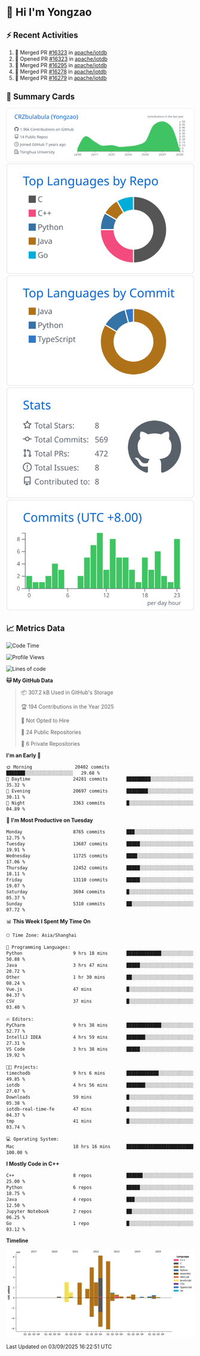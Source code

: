 # 👋 Hi I'm Yongzao

## ⚡ Recent Activities
<!--START_SECTION:activity-->
1. 🎉 Merged PR [#16323](https://github.com/apache/iotdb/pull/16323) in [apache/iotdb](https://github.com/apache/iotdb)
2. 💪 Opened PR [#16323](https://github.com/apache/iotdb/pull/16323) in [apache/iotdb](https://github.com/apache/iotdb)
3. 🎉 Merged PR [#16295](https://github.com/apache/iotdb/pull/16295) in [apache/iotdb](https://github.com/apache/iotdb)
4. 🎉 Merged PR [#16278](https://github.com/apache/iotdb/pull/16278) in [apache/iotdb](https://github.com/apache/iotdb)
5. 🎉 Merged PR [#16279](https://github.com/apache/iotdb/pull/16279) in [apache/iotdb](https://github.com/apache/iotdb)
<!--END_SECTION:activity-->

## 🎑 Summary Cards

[![](https://raw.githubusercontent.com/CRZbulabula/CRZbulabula/main/profile-summary-card-output/github/0-profile-details.svg)](https://github.com/vn7n24fzkq/github-profile-summary-cards)
[![](https://raw.githubusercontent.com/CRZbulabula/CRZbulabula/main/profile-summary-card-output/github/1-repos-per-language.svg)](https://github.com/vn7n24fzkq/github-profile-summary-cards) [![](https://raw.githubusercontent.com/CRZbulabula/CRZbulabula/main/profile-summary-card-output/github/2-most-commit-language.svg)](https://github.com/vn7n24fzkq/github-profile-summary-cards)
[![](https://raw.githubusercontent.com/CRZbulabula/CRZbulabula/main/profile-summary-card-output/github/3-stats.svg)](https://github.com/vn7n24fzkq/github-profile-summary-cards) [![](https://raw.githubusercontent.com/CRZbulabula/CRZbulabula/main/profile-summary-card-output/github/4-productive-time.svg)](https://github.com/vn7n24fzkq/github-profile-summary-cards)

## 📈 Metrics Data

<!--START_SECTION:waka-->
![Code Time](http://img.shields.io/badge/Code%20Time-1%2C163%20hrs%2025%20mins-blue)

![Profile Views](http://img.shields.io/badge/Profile%20Views-0-blue)

![Lines of code](https://img.shields.io/badge/From%20Hello%20World%20I%27ve%20Written-36.8%20million%20lines%20of%20code-blue)

**🐱 My GitHub Data** 

> 📦 307.2 kB Used in GitHub's Storage 
 > 
> 🏆 194 Contributions in the Year 2025
 > 
> 🚫 Not Opted to Hire
 > 
> 📜 24 Public Repositories 
 > 
> 🔑 6 Private Repositories 
 > 
**I'm an Early 🐤** 

```text
🌞 Morning                20402 commits       ███████░░░░░░░░░░░░░░░░░░   29.68 % 
🌆 Daytime                24281 commits       █████████░░░░░░░░░░░░░░░░   35.32 % 
🌃 Evening                20697 commits       ████████░░░░░░░░░░░░░░░░░   30.11 % 
🌙 Night                  3363 commits        █░░░░░░░░░░░░░░░░░░░░░░░░   04.89 % 
```
📅 **I'm Most Productive on Tuesday** 

```text
Monday                   8765 commits        ███░░░░░░░░░░░░░░░░░░░░░░   12.75 % 
Tuesday                  13687 commits       █████░░░░░░░░░░░░░░░░░░░░   19.91 % 
Wednesday                11725 commits       ████░░░░░░░░░░░░░░░░░░░░░   17.06 % 
Thursday                 12452 commits       █████░░░░░░░░░░░░░░░░░░░░   18.11 % 
Friday                   13110 commits       █████░░░░░░░░░░░░░░░░░░░░   19.07 % 
Saturday                 3694 commits        █░░░░░░░░░░░░░░░░░░░░░░░░   05.37 % 
Sunday                   5310 commits        ██░░░░░░░░░░░░░░░░░░░░░░░   07.72 % 
```


📊 **This Week I Spent My Time On** 

```text
🕑︎ Time Zone: Asia/Shanghai

💬 Programming Languages: 
Python                   9 hrs 18 mins       █████████████░░░░░░░░░░░░   50.88 % 
Java                     3 hrs 47 mins       █████░░░░░░░░░░░░░░░░░░░░   20.72 % 
Other                    1 hr 30 mins        ██░░░░░░░░░░░░░░░░░░░░░░░   08.24 % 
Vue.js                   47 mins             █░░░░░░░░░░░░░░░░░░░░░░░░   04.37 % 
CSV                      37 mins             █░░░░░░░░░░░░░░░░░░░░░░░░   03.40 % 

🔥 Editors: 
PyCharm                  9 hrs 38 mins       █████████████░░░░░░░░░░░░   52.77 % 
IntelliJ IDEA            4 hrs 59 mins       ███████░░░░░░░░░░░░░░░░░░   27.31 % 
VS Code                  3 hrs 38 mins       █████░░░░░░░░░░░░░░░░░░░░   19.92 % 

🐱‍💻 Projects: 
timechodb                9 hrs 6 mins        ████████████░░░░░░░░░░░░░   49.85 % 
iotdb                    4 hrs 56 mins       ███████░░░░░░░░░░░░░░░░░░   27.07 % 
Downloads                59 mins             █░░░░░░░░░░░░░░░░░░░░░░░░   05.38 % 
iotdb-real-time-fe       47 mins             █░░░░░░░░░░░░░░░░░░░░░░░░   04.37 % 
tmp                      41 mins             █░░░░░░░░░░░░░░░░░░░░░░░░   03.74 % 

💻 Operating System: 
Mac                      18 hrs 16 mins      █████████████████████████   100.00 % 
```

**I Mostly Code in C++** 

```text
C++                      8 repos             ██████░░░░░░░░░░░░░░░░░░░   25.00 % 
Python                   6 repos             █████░░░░░░░░░░░░░░░░░░░░   18.75 % 
Java                     4 repos             ███░░░░░░░░░░░░░░░░░░░░░░   12.50 % 
Jupyter Notebook         2 repos             ██░░░░░░░░░░░░░░░░░░░░░░░   06.25 % 
Go                       1 repo              █░░░░░░░░░░░░░░░░░░░░░░░░   03.12 % 
```



**Timeline**

![Lines of Code chart](https://raw.githubusercontent.com/CRZbulabula/CRZbulabula/main/assets/bar_graph.png)


 Last Updated on 03/09/2025 16:22:51 UTC
<!--END_SECTION:waka-->

